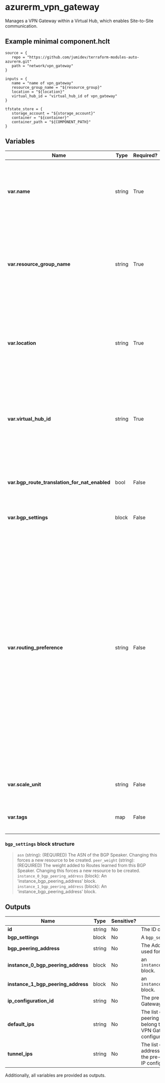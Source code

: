 # azurerm_vpn_gateway

Manages a VPN Gateway within a Virtual Hub, which enables Site-to-Site communication.

## Example minimal component.hclt

```hcl
source = {
   repo = "https://github.com/jumidev/terraform-modules-auto-azurerm.git" 
   path = "network/vpn_gateway" 
}

inputs = {
   name = "name of vpn_gateway" 
   resource_group_name = "${resource_group}" 
   location = "${location}" 
   virtual_hub_id = "virtual_hub_id of vpn_gateway" 
}

tfstate_store = {
   storage_account = "${storage_account}" 
   container = "${container}" 
   container_path = "${COMPONENT_PATH}" 
}

```

## Variables

| Name | Type | Required? |  Default  |  Description |
| ---- | ---- | --------- |  ----------- | ----------- |
| **var.name** | string | True | -  |  The Name which should be used for this VPN Gateway. Changing this forces a new resource to be created. | 
| **var.resource_group_name** | string | True | -  |  The Name of the Resource Group in which this VPN Gateway should be created. Changing this forces a new resource to be created. | 
| **var.location** | string | True | -  |  The Azure location where this VPN Gateway should be created. Changing this forces a new resource to be created. | 
| **var.virtual_hub_id** | string | True | -  |  The ID of the Virtual Hub within which this VPN Gateway should be created. Changing this forces a new resource to be created. | 
| **var.bgp_route_translation_for_nat_enabled** | bool | False | `False`  |  Is BGP route translation for NAT on this VPN Gateway enabled? Defaults to `false`. | 
| **var.bgp_settings** | block | False | -  |  A `bgp_settings` block. | 
| **var.routing_preference** | string | False | -  |  Azure routing preference lets you to choose how your traffic routes between Azure and the internet. You can choose to route traffic either via the Microsoft network (default value, `Microsoft Network`), or via the ISP network (public internet, set to `Internet`). More context of the configuration can be found in the [Microsoft Docs](https://docs.microsoft.com/azure/virtual-wan/virtual-wan-site-to-site-portal#gateway) to create a VPN Gateway. Changing this forces a new resource to be created. | 
| **var.scale_unit** | string | False | `1`  |  The Scale Unit for this VPN Gateway. Defaults to `1`. | 
| **var.tags** | map | False | -  |  A mapping of tags to assign to the VPN Gateway. | 

### `bgp_settings` block structure

> `asn` (string): (REQUIRED) The ASN of the BGP Speaker. Changing this forces a new resource to be created.
> `peer_weight` (string): (REQUIRED) The weight added to Routes learned from this BGP Speaker. Changing this forces a new resource to be created.
> `instance_0_bgp_peering_address` (block): An 'instance_bgp_peering_address' block.
> `instance_1_bgp_peering_address` (block): An 'instance_bgp_peering_address' block.



## Outputs

| Name | Type | Sensitive? | Description |
| ---- | ---- | --------- | --------- |
| **id** | string | No  | The ID of the VPN Gateway. | 
| **bgp_settings** | block | No  | A `bgp_settings` block. | 
| **bgp_peering_address** | string | No  | The Address which should be used for the BGP Peering. | 
| **instance_0_bgp_peering_address** | block | No  | an `instance_bgp_peering_address` block. | 
| **instance_1_bgp_peering_address** | block | No  | an `instance_bgp_peering_address` block. | 
| **ip_configuration_id** | string | No  | The pre-defined id of VPN Gateway IP Configuration. | 
| **default_ips** | string | No  | The list of default BGP peering addresses which belong to the pre-defined VPN Gateway IP configuration. | 
| **tunnel_ips** | string | No  | The list of tunnel public IP addresses which belong to the pre-defined VPN Gateway IP configuration. | 

Additionally, all variables are provided as outputs.
